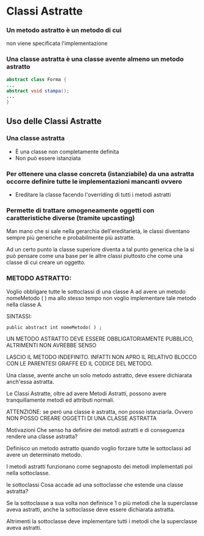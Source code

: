 # Classi Astratte

### Un metodo astratto è un metodo di cui
non viene specificata l'implementazione

### Una classe astratta è una classe avente **almeno un metodo astratto**


```java
abstract class Forma {
...
abstract void stampa();
...
}
```

## Uso delle Classi Astratte

### Una classe astratta
* È una classe non completamente definita
* Non può essere istanziata

### Per ottenere una classe concreta (istanziabile) da una astratta occorre definire tutte le implementazioni mancanti ovvero
* Ereditare la classe facendo l'overriding di tutti i metodi astratti

### Permette di trattare omogeneamente oggetti con caratteristiche diverse (tramite upcasting)

Man mano che si sale nella gerarchia dell'ereditarietà, le
classi diventano sempre più generiche e probabilmente
più astratte.

Ad un certo punto la classe superiore diventa a tal punto
generica che la si può pensare come una base per le altre
classi piuttosto che come una classe di cui creare un
oggetto.

### METODO ASTRATTO:

Voglio obbligare tutte le sottoclassi di una classe A ad avere
un metodo nomeMetodo ( ) ma allo stesso tempo non voglio
implementare tale metodo nella classe A.

SINTASSI:

`public abstract int nomeMetodo( ) ;`

UN METODO ASTRATTO
DEVE ESSERE OBBLIGATORIAMENTE
PUBBLICO, ALTRIMENTI NON AVREBBE
SENSO

LASCIO IL METODO INDEFINITO.
INFATTI NON APRO IL RELATIVO
BLOCCO CON LE PARENTESI
GRAFFE ED IL CODICE DEL
METODO.

Una classe, avente anche un solo metodo astratto, deve essere
dichiarata anch'essa astratta.

Le Classi Astratte, oltre ad avere Metodi Astratti, possono avere
tranquillamente metodi ed attributi normali.

ATTENZIONE: se però una classe è astratta, non posso
istanziarla. Ovvero NON POSSO CREARE OGGETTI DI
UNA CLASSE ASTRATTA

Motivazioni
Che senso ha definire dei metodi astratti e di conseguenza
rendere una classe astratta?

Definisco un metodo astratto quando voglio forzare tutte
le sottoclassi ad avere un determinato metodo.

I metodi astratti funzionano come segnaposto dei metodi
implementati poi nella sottoclasse.

le sottoclassi
Cosa accade ad una sottoclasse che estende una classe
astratta?

Se la sottoclasse a sua volta non definisce 1 o più metodi
che la superclasse aveva astratti, anche la sottoclasse
deve essere dichiarata astratta.

Altrimenti la sottoclasse deve implementare tutti i metodi
che la superclasse aveva astratti.